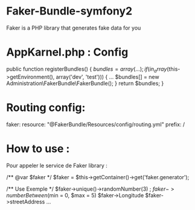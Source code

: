 # Faker-Bundle-symfony2
 Faker is a PHP library that generates fake data for you
 
# AppKarnel.php : Config 

 public function registerBundles()
    {
        $bundles = array(
        ...
        );
        if (in_array($this->getEnvironment(), array('dev', 'test'))) {
        ...
          $bundles[] = new Administration\FakerBundle\FakerBundle(); 
        }
         return $bundles;
    }
    
# Routing config:  

faker:
    resource: "@FakerBundle/Resources/config/routing.yml"
    prefix:   /
    
# How to use :  

Pour appeler le service de Faker library :
   
   /** @var  $faker */
   $faker = $this->getContainer()->get('faker.generator');
   
   /** Use Exemple */
   $faker->unique()->randomNumber(3) ; 
   $faker->numberBetween($min = 0, $max = 5)
   $faker->Longitude
   $faker->streetAddress
   ... 
